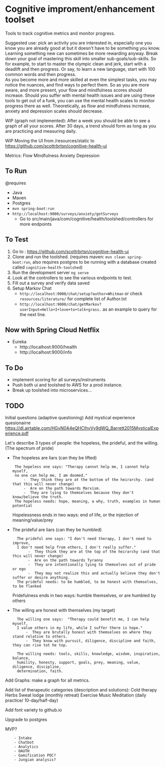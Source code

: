 # Cognitive improment/enhancement toolset
Tools to track cognitive metrics and monitor progress.

Suggested use:  pick an activity you are interested in, 
especially one you know you are already good at but it doesn't have to be something you know.  
Learning something new can sometimes be more rewarding anyway.  Break down your goal of mastering this skill 
into smaller sub-goals/sub-skills.  So for example, to start to master the olympic clean and jerk, start with 
a deadlift and then progress.  Or say, to learn a new language, start with 100 common words and then progress.  
As you become more and more skilled at even the simplest tasks, you may notice the nuances, and find ways to perfect
them.  So as you are more aware, and more present, your flow and mindfulness scores should increase.  Should you suffer with
mental health issues and are using these tools to get out of a funk, you can use the mental health scales to monitor 
progress there as well.  Theoretically, as flow and mindfulness increase, anxiety and depression scales should decrease.  

WIP (graph not implemented):  After a week you should be able to see a graph of all your scores.  After 30 days, a trend should form as long as you are practicing 
and measuring daily.  

WIP Moving the UI from /resources/static to https://github.com/scottrbrtsn/cognitive-health-ui

Metrics:
Flow
Mindfulness
Anxiety
Depression

## To Run
@requires 
- Java
- Maven
- Postgres
- `mvn spring-boot:run`
- `http://localhost:9000/surveys/anxiety/getSurveys`
    -  Go to src/main/java/com/cognitive/health/toolshed/controllers for more endpoints

## To Test

1. Go to : https://github.com/scottrbrtsn/cognitive-health-ui
2. Clone and run the toolshed. (requires maven: `mvn clean spring-boot:run`, also requires postgres to be running with a database created called `cognitive-health-toolshed`)
3. Run the development server `ng serve`
4. Look at the controllers to see the various endpoints to test.
5. Fill out a survey and verify data saved
6. Setup Markov Chat
    -  `http://localhost:9000/chat/setup?author=Whitman` or check `resources/literature/` for complete list of Author.txt
    -  `http://localhost:9000/chat/getMarkov?userInput=Hello+I+love+to+talk+grass.` as an example to query for the next line.  
 
## Now with Spring Cloud Netflix

- Eureka
    - http://localhost:9000/health
    - http://localhost:9000/info

## To Do

- implement scoring for all surveys/instruments
- Push both ui and toolshed to AWS for a prod instance.
- Break up toolshed into microservices...


## TODO
Initial questions (adaptive questioning)
Add mystical experience quesionairre 
https://dl.airtable.com/HGvN0A4eQHCIhyVy9dWQ_Barrett2015MysticalExperience.pdf

Let's describe 3 types of people: the hopeless, the prideful, and the willing. (The spectrum of pride)

 - The hopeless are liars (can they be lifted)
 
 
        The hopeless one says: "Therapy cannot help me, I cannot help myself, 
        no one can help me, I am doomed."  
            -  They think they are at the bottom of the heirarchy. (and that this will never change)
            -  Are on the path towards Marxism.
            -  They are lying to themselves because they don't know/believe the truth.
        The hopeless needs: hope, meaning, a why, truth, examples in human potential
   
   Hopelessness ends in two ways:  end of life, or the injection of meaning/value/prey


- The prideful are liars (can they be humbled)

        
        The prideful one says: "I don't need therapy, I don't need to improve, 
        I don't need help from others, I don't really suffer." 
             -  They think they are at the top of the heirarchy (and that this will never change)
             -  Are on the path towards Tyranny
             -  They are intentionally lying to themselves out of pride or ego
             -  They may not realize this and actually believe they don't suffer or desire anything.
        The prideful needs: to be humbled, to be honest with themselves, to be flanked
        
   Pridefulness ends in two ways: humble themselves, or are humbled by others
        
        
- The willing are honest with themselves (my target)
        
        
        The willing one says:  "Therapy could benefit me, I can help myself, 
        I value others in my life, while I suffer there is hope."
            -  They are brutally honest with themselves on where they stand relative to others.
            -  They know with pursuit, diligence, discipline and faith, they can rise tot he top. 
            
        The willing needs: tools, skills, knowledge, wisdom, inspiration, balance, 
        humility, honesty, support, goals, prey, meaning, value, diligence, discipline, 
        determination, faith.
        



Add Graphs: make a graph for all metrics.

Add list of therapeutic categories (description and solutions):
Cold therapy
Herbs
Sweat lodge (monthly retreat)
Exercise
Music
Meditation (daily practice/ 10-day/half-day)

Add font variety to github.io

Upgrade to postgres

MVP?

        - Intake
        - Chatbot
        - Analytics
        - OAUTH
        - Gamification POC?
        - Jungian analysis?